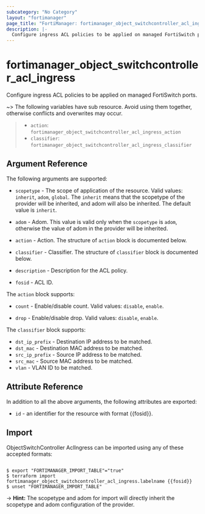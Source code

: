 ```yaml
---
subcategory: "No Category"
layout: "fortimanager"
page_title: "FortiManager: fortimanager_object_switchcontroller_acl_ingress"
description: |-
  Configure ingress ACL policies to be applied on managed FortiSwitch ports.
---
```


# fortimanager_object_switchcontroller_acl_ingress
Configure ingress ACL policies to be applied on managed FortiSwitch ports.

~> The following variables have sub resource. Avoid using them together, otherwise conflicts and overwrites may occur.
>- `action`: `fortimanager_object_switchcontroller_acl_ingress_action`
>- `classifier`: `fortimanager_object_switchcontroller_acl_ingress_classifier`



## Argument Reference


The following arguments are supported:

* `scopetype` - The scope of application of the resource. Valid values: `inherit`, `adom`, `global`. The `inherit` means that the scopetype of the provider will be inherited, and adom will also be inherited. The default value is `inherit`.
* `adom` - Adom. This value is valid only when the `scopetype` is `adom`, otherwise the value of adom in the provider will be inherited.

* `action` - Action. The structure of `action` block is documented below.
* `classifier` - Classifier. The structure of `classifier` block is documented below.
* `description` - Description for the ACL policy.
* `fosid` - ACL ID.

The `action` block supports:

* `count` - Enable/disable count. Valid values: `disable`, `enable`.

* `drop` - Enable/disable drop. Valid values: `disable`, `enable`.


The `classifier` block supports:

* `dst_ip_prefix` - Destination IP address to be matched.
* `dst_mac` - Destination MAC address to be matched.
* `src_ip_prefix` - Source IP address to be matched.
* `src_mac` - Source MAC address to be matched.
* `vlan` - VLAN ID to be matched.


## Attribute Reference

In addition to all the above arguments, the following attributes are exported:
* `id` - an identifier for the resource with format {{fosid}}.

## Import

ObjectSwitchController AclIngress can be imported using any of these accepted formats:
```

$ export "FORTIMANAGER_IMPORT_TABLE"="true"
$ terraform import fortimanager_object_switchcontroller_acl_ingress.labelname {{fosid}}
$ unset "FORTIMANAGER_IMPORT_TABLE"
```
-> **Hint:** The scopetype and adom for import will directly inherit the scopetype and adom configuration of the provider.
